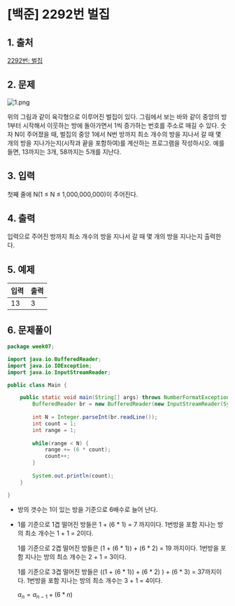 # [백준] 2292번 벌집

## 1. 출처

[2292번: 벌집](https://www.acmicpc.net/problem/2292)

## 2. 문제

![1.png](%5B%E1%84%87%E1%85%A2%E1%86%A8%E1%84%8C%E1%85%AE%E1%86%AB%5D%202292%E1%84%87%E1%85%A5%E1%86%AB%20%E1%84%87%E1%85%A5%E1%86%AF%E1%84%8C%E1%85%B5%E1%86%B8%2007d5177005794ae4863663d0cc4bd201/1.png)

위의 그림과 같이 육각형으로 이루어진 벌집이 있다. 그림에서 보는 바와 같이 중앙의 방 1부터 시작해서 이웃하는 방에 돌아가면서 1씩 증가하는 번호를 주소로 매길 수 있다. 숫자 N이 주어졌을 때, 벌집의 중앙 1에서 N번 방까지 최소 개수의 방을 지나서 갈 때 몇 개의 방을 지나가는지(시작과 끝을 포함하여)를 계산하는 프로그램을 작성하시오. 예를 들면, 13까지는 3개, 58까지는 5개를 지난다.

## 3. 입력

첫째 줄에 N(1 ≤ N ≤ 1,000,000,000)이 주어진다.

## 4. 출력

입력으로 주어진 방까지 최소 개수의 방을 지나서 갈 때 몇 개의 방을 지나는지 출력한다.

## 5. 예제

| 입력 | 출력 |
| --- | --- |
| 13 | 3 |

## 6. 문제풀이

```java
package week07;

import java.io.BufferedReader;
import java.io.IOException;
import java.io.InputStreamReader;

public class Main {

	public static void main(String[] args) throws NumberFormatException, IOException {
		BufferedReader br = new BufferedReader(new InputStreamReader(System.in));
		
		int N = Integer.parseInt(br.readLine());
		int count = 1;
		int range = 1;
		
		while(range < N) {
			range += (6 * count);
			count++;
		}
		
		System.out.println(count);
	}

}
```

- 방의 갯수는 1이 있는 방을 기준으로 6배수로 늘어 난다.
- 1를 기준으로 1겹 떨어진 방들은 1 + (6 * 1) = 7 까지이다. 1번방을 포함 지나는 방의 최소 개수는 1 + 1 = 2이다.
    
    1를 기준으로 2겹 떨어진 방들은 (1 + (6 * 1)) + (6 * 2) = 19 까지이다. 1번방을 포함 지나는 방의 최소 개수는 2 + 1 = 3이다. 
    
    1를 기준으로 3겹 떨어진 방들은 ((1 + (6 * 1)) + (6 * 2) ) + (6 * 3) = 37까지이다. 1번방을 포함 지나는 방의 최소 개수는 3 + 1 = 4이다. 
    
    $a_{n} = a_{n-1} + (6 * n)$
